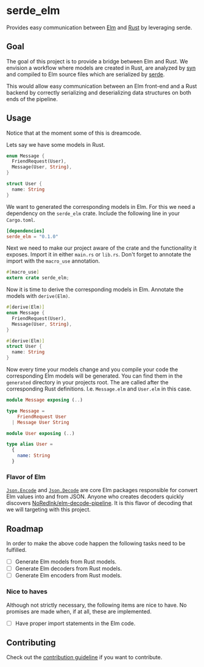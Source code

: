 # serde_elm
Provides easy communication between [Elm][elm] and [Rust][rust] by leveraging serde.

## Goal
The goal of this project is to provide a bridge between Elm and Rust. We
envision a workflow where models are created in Rust, are analyzed by [syn][]
and compiled to Elm source files which are serialized by [serde][]. 

This would allow easy communication between an Elm front-end and a Rust backend
by correctly serializing and deserializing data structures on both ends of the
pipeline. 

## Usage
Notice that at the moment some of this is dreamcode.

Lets say we have some models in Rust.

```rust
enum Message {
  FriendRequest(User),
  Message(User, String),
}

struct User {
  name: String
}
```

We want to generated the corresponding models in Elm. For this we need a
dependency on the `serde_elm` crate. Include the following line in your
`Cargo.toml`. 

```toml
[dependencies]
serde_elm = "0.1.0"
```

Next we need to make our project aware of the crate and the functionality it
exposes. Import it in either `main.rs` or `lib.rs`. Don't forget to annotate the
import with the `macro_use` annotation. 

```rust
#[macro_use]
extern crate serde_elm;
```

Now it is time to derive the corresponding models in Elm. Annotate the models
with `derive(Elm)`. 

```rust
#[derive(Elm)]
enum Message {
  FriendRequest(User),
  Message(User, String),
}

#[derive(Elm)]
struct User {
  name: String
}
```

Now every time your models change and you compile your code the corresponding
Elm models will be generated. You can find them in the `generated` directory in
your projects root. The are called after the corresponding Rust definitions.
I.e. `Message.elm` and `User.elm` in this case. 

```elm
module Message exposing (..)

type Message =
    FriendRequest User
  | Message User String
```

```elm
module User exposing (..)

type alias User = 
  {
    name: String
  }
```

### Flavor of Elm
[`Json.Encode`][elm-encode] and [`Json.Decode`][elm-decode] are core Elm
packages responsible for convert Elm values into and from JSON. Anyone who
creates decoders quickly discovers
[NoRedInk/elm-decode-pipeline][elm-decode-pipeline]. It is this flavor of
decoding that we will targeting with this project. 

## Roadmap
In order to make the above code happen the following tasks need to be fulfilled.

* [ ] Generate Elm models from Rust models.
* [ ] Generate Elm decoders from Rust models.
* [ ] Generate Elm encoders from Rust models.

### Nice to haves
Although not strictly necessary, the following items are nice to have. No
promises are made when, if at all, these are implemented.

* [ ] Have proper import statements in the Elm code. 

## Contributing
Check out the [contribution guideline][contributing] if you want to contribute.

[elm]: http://elm-lang.org/
[rust]: https://www.rust-lang.org/en-US/
[syn]: https://github.com/dtolnay/syn
[serde]: https://serde.rs/
[contributing]: https://github.com/mijnadres/serde_elm/blob/master/CONTRIBUTING.md
[elm-encode]: http://package.elm-lang.org/packages/elm-lang/core/5.1.1/Json-Encode
[elm-decode]: http://package.elm-lang.org/packages/elm-lang/core/5.1.1/Json-Decode
[elm-decode-pipeline]: http://package.elm-lang.org/packages/NoRedInk/elm-decode-pipeline/3.0.0
